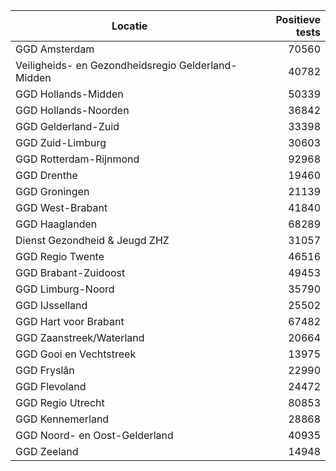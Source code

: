 | Locatie | Positieve tests |
|---------|----------------:|
| GGD Amsterdam                            | 70560 |
| Veiligheids- en Gezondheidsregio Gelderland-Midden | 40782 |
| GGD Hollands-Midden                      | 50339 |
| GGD Hollands-Noorden                     | 36842 |
| GGD Gelderland-Zuid                      | 33398 |
| GGD Zuid-Limburg                         | 30603 |
| GGD Rotterdam-Rijnmond                   | 92968 |
| GGD Drenthe                              | 19460 |
| GGD Groningen                            | 21139 |
| GGD West-Brabant                         | 41840 |
| GGD Haaglanden                           | 68289 |
| Dienst Gezondheid & Jeugd ZHZ            | 31057 |
| GGD Regio Twente                         | 46516 |
| GGD Brabant-Zuidoost                     | 49453 |
| GGD Limburg-Noord                        | 35790 |
| GGD IJsselland                           | 25502 |
| GGD Hart voor Brabant                    | 67482 |
| GGD Zaanstreek/Waterland                 | 20664 |
| GGD Gooi en Vechtstreek                  | 13975 |
| GGD Fryslân                              | 22990 |
| GGD Flevoland                            | 24472 |
| GGD Regio Utrecht                        | 80853 |
| GGD Kennemerland                         | 28868 |
| GGD Noord- en Oost-Gelderland            | 40935 |
| GGD Zeeland                              | 14948 |
